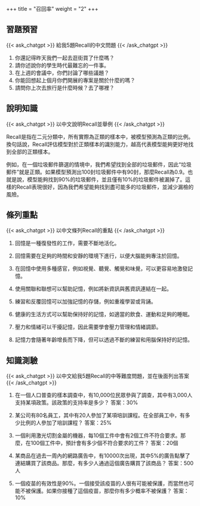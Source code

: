 +++
title = "召回率"
weight = "2"
+++
## 習題預習
{{< ask_chatgpt >}}
給我5題Recall的中文問題
{{< /ask_chatgpt >}}

1. 你還記得昨天我們一起去逛街買了什麼嗎？
2. 請你述說你的學生時代最難忘的一件事。
3. 在上週的會議中，你們討論了哪些議題？
4. 你能回想起上個月你們開展的專案是關於什麼的嗎？
5. 請問你上次去旅行是什麼時候？去了哪裡？   

## 說明知識
{{< ask_chatgpt >}}
以中文說明Recall並舉例
{{< /ask_chatgpt >}}

Recall是指在二元分類中，所有實際為正類的樣本中，被模型預測為正類的比例。換句話說，Recall評估模型對於正類樣本的識別能力，越高代表模型能夠更好地找到全部的正類樣本。

例如，在一個垃圾郵件篩選的情境中，我們希望找到全部的垃圾郵件，因此“垃圾郵件”就是正類。如果模型預測出100封垃圾郵件中有90封，那麼Recall為0.9。也就是說，模型能夠找到90%的垃圾郵件，並且僅有10%的垃圾郵件被漏掉了。這樣的Recall表現很好，因為我們希望能夠找到盡可能多的垃圾郵件，並減少漏檢的風險。   

## 條列重點
{{< ask_chatgpt >}}
以中文條列Recall的重點
{{< /ask_chatgpt >}}

1. 回憶是一種復發性的工作，需要不斷地活化。

2. 回憶需要在足夠的時間和安靜的環境下進行，以便大腦能夠專注於回憶。

3. 在回憶中使用多種感官，例如視覺、聽覺、觸覺和味覺，可以更容易地激發記憶。

4. 使用關聯和聯想可以幫助記憶，例如將新資訊與舊資訊連結在一起。

5. 練習和反覆回憶可以加強記憶的存儲，例如重複學習或背誦。

6. 健康的生活方式可以幫助保持好的記憶，如適當的飲食、運動和足夠的睡眠。

7. 壓力和情緒可以干擾記憶，因此需要學會壓力管理和情緒調節。

8. 記憶力會隨著年齡增長而下降，但可以透過不斷的練習和用腦保持好的記憶。   

## 知識測驗
{{< ask_chatgpt >}}
以中文給我5題Recall的中等難度問題，並在後面列出答案
{{< /ask_chatgpt >}}

1. 在一個人口普查的樣本調查中，有10,000位民眾參與了調查，其中有3,000人支持某項政策。該政策的支持率是多少？
答案：30%

2. 某公司有80名員工，其中有20人參加了某項培訓課程。在全部員工中，有多少比例的人參加了培訓課程？
答案：25%

3. 一個利用激光切割金屬的機器，每10個工件中會有2個工件不符合要求。那麼，在100個工件中，預計會有多少個不符合要求的工件？
答案：20個

4. 某商品在過去一周內的網路廣告中，有10000次出現，其中5%的廣告點擊了連結購買了該商品。那麼，有多少人通過這個廣告購買了該商品？
答案：500人

5. 一個疫苗的有效性是90%。一個接受該疫苗的人很有可能被保護，而當然也可能不被保護。如果你接種了這個疫苗，那麼你有多少概率不被保護？
答案：10%   

